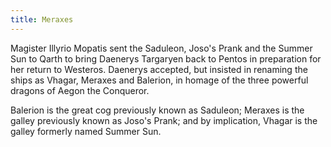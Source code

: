 ```yaml
---
title: Meraxes
---
```


Magister Illyrio Mopatis sent the Saduleon, Joso's Prank and the Summer Sun to Qarth to bring Daenerys Targaryen back to Pentos in preparation for her return to Westeros. Daenerys accepted, but insisted in renaming the ships as Vhagar, Meraxes and Balerion, in homage of the three powerful dragons of Aegon the Conqueror.

Balerion is the great cog previously known as Saduleon; Meraxes is the galley previously known as Joso's Prank; and by implication, Vhagar is the galley formerly named Summer Sun. 


